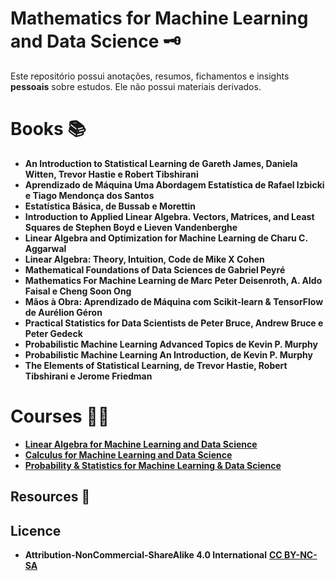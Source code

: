 # Mathematics for Machine Learning and Data Science 🗝️

Este repositório possui anotações, resumos, fichamentos e insights **pessoais** sobre estudos. Ele não possui materiais derivados.

# Books 📚
- **An Introduction to Statistical Learning de Gareth James, Daniela Witten, Trevor Hastie e Robert Tibshirani**
- **Aprendizado de Máquina Uma Abordagem Estatística de Rafael Izbicki e Tiago Mendonça dos Santos**
- **Estatística Básica, de Bussab e Morettin**
- **Introduction to Applied Linear Algebra. Vectors, Matrices, and Least Squares de Stephen Boyd e Lieven Vandenberghe**
- **Linear Algebra and Optimization for Machine Learning de Charu C. Aggarwal**
- **Linear Algebra: Theory, Intuition, Code de Mike X Cohen**
- **Mathematical Foundations of Data Sciences de Gabriel Peyré**
- **Mathematics For Machine Learning de Marc Peter Deisenroth, A. Aldo Faisal e Cheng Soon Ong**
- **Mãos à Obra: Aprendizado de Máquina com Scikit-learn & TensorFlow de Aurélion Géron**
- **Practical Statistics for Data Scientists de Peter Bruce, Andrew Bruce e Peter Gedeck**
- **Probabilistic Machine Learning Advanced Topics de Kevin P. Murphy**
- **Probabilistic Machine Learning An Introduction, de Kevin P. Murphy**
- **The Elements of Statistical Learning, de Trevor Hastie, Robert Tibshirani e Jerome Friedman**

# Courses 🧑‍💻
- [**Linear Algebra for Machine Learning and Data Science**](https://github.com/k3ybladewielder/math_for_ml_ds/blob/main/linear_algebra_for_ml_ds/linear_algebra_for_ml_ds.ipynb)
- [**Calculus for Machine Learning and Data Science**](https://github.com/k3ybladewielder/math_for_ml_ds/blob/main/calculus_for_ml_ds/calculus_for_ml_ds.ipynb)
- [**Probability & Statistics for Machine Learning & Data Science**](https://github.com/k3ybladewielder/math_for_ml_ds/blob/main/prob_statistic_for_ml_ds/prob_statistic_for_ml_ds.ipynb)

## Resources 🧰

## Licence
- **Attribution-NonCommercial-ShareAlike 4.0 International** [**CC BY-NC-SA**](https://github.com/k3ybladewielder/math_for_ml_ds/blob/main/LICENSE)
